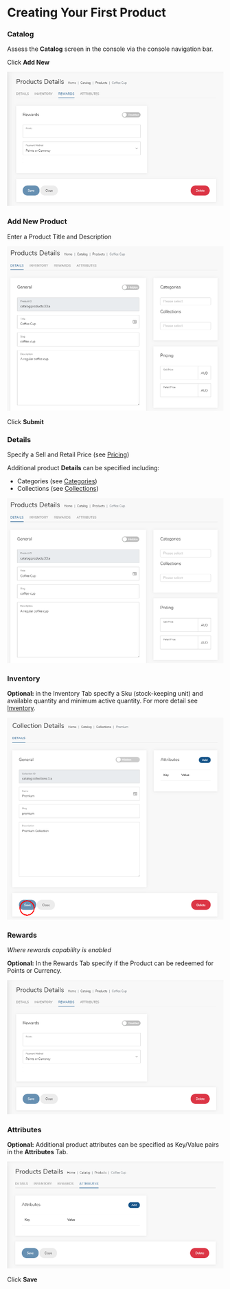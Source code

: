 # Creating Your First Product

### Catalog

Assess the **Catalog** screen in the console via the console navigation bar.

Click **Add New**

![](../.gitbook/assets/image%20%2833%29.png)

### Add New Product

Enter a Product Title and Description

![](../.gitbook/assets/image%20%2820%29.png)

Click **Submit**

###  Details

Specify a Sell and Retail Price \(see [Pricing](../concepts/pricing.md)\)

Additional product **Details** can be specified including:

* Categories \(see [Categories](../concepts/categories.md)\)
* Collections \(see [Collections](../concepts/collections.md)\)

![](../.gitbook/assets/image%20%2843%29.png)



### Inventory

**Optional:** in the Inventory Tab specify a Sku \(stock-keeping unit\) and available quantity and minimum active quantity. For more detail see [Inventory](../concepts/inventory/).

![](../.gitbook/assets/image%20%283%29.png)

###  Rewards

_Where rewards capability is enabled_

**Optional:** In the Rewards Tab specify if the Product can be redeemed for Points or Currency.

![](../.gitbook/assets/image%20%2849%29.png)

### Attributes

**Optional:** Additional product attributes can be specified as Key/Value pairs in the **Attributes** Tab.

![](../.gitbook/assets/image%20%2837%29.png)

Click **Save**


